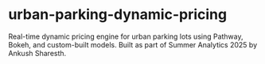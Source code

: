 # urban-parking-dynamic-pricing
Real-time dynamic pricing engine for urban parking lots using Pathway, Bokeh, and custom-built models. Built as part of Summer Analytics 2025 by Ankush Sharesth.
